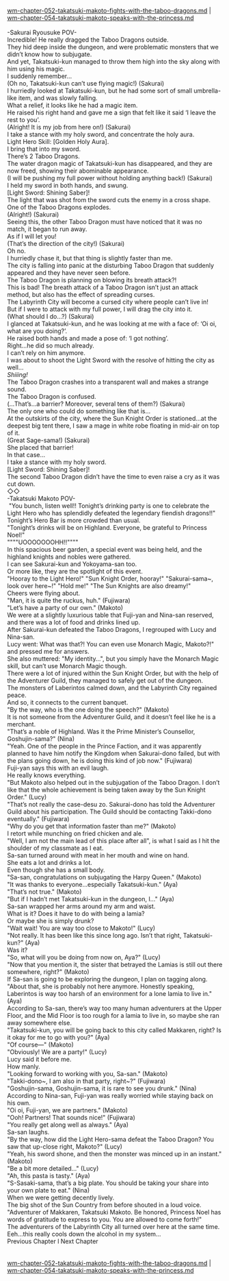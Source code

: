 [wm-chapter-052-takatsuki-makoto-fights-with-the-taboo-dragons.md](./wm-chapter-052-takatsuki-makoto-fights-with-the-taboo-dragons.md) | [wm-chapter-054-takatsuki-makoto-speaks-with-the-princess.md](./wm-chapter-054-takatsuki-makoto-speaks-with-the-princess.md) <br/>
<br/>
-Sakurai Ryousuke POV-<br/>
Incredible! He really dragged the Taboo Dragons outside.<br/>
They hid deep inside the dungeon, and were problematic monsters that we didn’t know how to subjugate.<br/>
And yet, Takatsuki-kun managed to throw them high into the sky along with him using his magic.<br/>
I suddenly remember…<br/>
(Oh no, Takatsuki-kun can’t use flying magic!) (Sakurai)<br/>
I hurriedly looked at Takatsuki-kun, but he had some sort of small umbrella-like item, and was slowly falling.<br/>
What a relief, it looks like he had a magic item.<br/>
He raised his right hand and gave me a sign that felt like it said ‘I leave the rest to you’.<br/>
(Alright! It is my job from here on!) (Sakurai)<br/>
I take a stance with my holy sword, and concentrate the holy aura.<br/>
Light Hero Skill: [Golden Holy Aura].<br/>
I bring that into my sword.<br/>
There’s 2 Taboo Dragons.<br/>
The water dragon magic of Takatsuki-kun has disappeared, and they are now freed, showing their abominable appearance.<br/>
(I will be pushing my full power without holding anything back!) (Sakurai)<br/>
I held my sword in both hands, and swung.<br/>
[Light Sword: Shining Saber]! <br/>
The light that was shot from the sword cuts the enemy in a cross shape.<br/>
One of the Taboo Dragons explodes.<br/>
(Alright!) (Sakurai)<br/>
Seeing this, the other Taboo Dragon must have noticed that it was no match, it began to run away.<br/>
As if I will let you!<br/>
(That’s the direction of the city!) (Sakurai)<br/>
Oh no.<br/>
I hurriedly chase it, but that thing is slightly faster than me.<br/>
The city is falling into panic at the disturbing Taboo Dragon that suddenly appeared and they have never seen before.<br/>
The Taboo Dragon is planning on blowing its breath attack?! <br/>
This is bad! The breath attack of a Taboo Dragon isn’t just an attack method, but also has the effect of spreading curses.<br/>
The Labyrinth City will become a cursed city where people can’t live in!<br/>
But if I were to attack with my full power, I will drag the city into it.<br/>
(What should I do…?) (Sakurai)<br/>
I glanced at Takatsuki-kun, and he was looking at me with a face of: ‘Oi oi, what are you doing?’.<br/>
He raised both hands and made a pose of: ‘I got nothing’. <br/>
Right…he did so much already.<br/>
I can’t rely on him anymore.<br/>
I was about to shoot the Light Sword with the resolve of hitting the city as well…<br/>
*Shiiing!*<br/>
The Taboo Dragon crashes into a transparent wall and makes a strange sound.<br/>
The Taboo Dragon is confused.<br/>
(…That’s…a barrier? Moreover, several tens of them?) (Sakurai)<br/>
The only one who could do something like that is…<br/>
At the outskirts of the city, where the Sun Knight Order is stationed…at the deepest big tent there, I saw a mage in white robe floating in mid-air on top of it.<br/>
(Great Sage-sama!) (Sakurai)<br/>
She placed that barrier!<br/>
In that case…<br/>
I take a stance with my holy sword.<br/>
[Light Sword: Shining Saber]!<br/>
The second Taboo Dragon didn’t have the time to even raise a cry as it was cut down.<br/>
◇◇<br/>
-Takatsuki Makoto POV-<br/>
 "You bunch, listen well!! Tonight’s drinking party is one to celebrate the Light Hero who has splendidly defeated the legendary fiendish dragons!!" <br/>
Tonight’s Hero Bar is more crowded than usual.<br/>
"Tonight’s drinks will be on Highland. Everyone, be grateful to Princess Noel!" <br/>
""""UOOOOOOOHH!!""""<br/>
In this spacious beer garden, a special event was being held, and the highland knights and nobles were gathered.<br/>
I can see Sakurai-kun and Yokoyama-san too.<br/>
Or more like, they are the spotlight of this event.<br/>
"Hooray to the Light Hero!" "Sun Knight Order, hooray!" "Sakurai-sama~, look over here~!" "Hold me!" "The Sun Knights are also dreamy!" <br/>
Cheers were flying about.<br/>
"Man, it is quite the ruckus, huh." (Fujiwara)<br/>
"Let’s have a party of our own." (Makoto)<br/>
We were at a slightly luxurious table that Fuji-yan and Nina-san reserved, and there was a lot of food and drinks lined up.<br/>
After Sakurai-kun defeated the Taboo Dragons, I regrouped with Lucy and Nina-san.<br/>
Lucy went: What was that?! You can even use Monarch Magic, Makoto?!" and pressed me for answers.<br/>
She also muttered: "My identity…", but you simply have the Monarch Magic skill, but can’t use Monarch Magic though.<br/>
There were a lot of injured within the Sun Knight Order, but with the help of the Adventurer Guild, they managed to safely get out of the dungeon.<br/>
The monsters of Laberintos calmed down, and the Labyrinth City regained peace.<br/>
And so, it connects to the current banquet.<br/>
"By the way, who is the one doing the speech?" (Makoto)<br/>
It is not someone from the Adventurer Guild, and it doesn’t feel like he is a merchant.<br/>
"That’s a noble of Highland. Was it the Prime Minister’s Counsellor, Goshujin-sama?" (Nina)<br/>
"Yeah. One of the people in the Prince Faction, and it was apparently planned to have him notify the Kingdom when Sakurai-dono failed, but with the plans going down, he is doing this kind of job now." (Fujiwara)<br/>
Fuji-yan says this with an evil laugh.<br/>
He really knows everything.<br/>
"But Makoto also helped out in the subjugation of the Taboo Dragon. I don’t like that the whole achievement is being taken away by the Sun Knight Order." (Lucy)<br/>
"That’s not really the case-desu zo. Sakurai-dono has told the Adventurer Guild about his participation. The Guild should be contacting Takki-dono eventually." (Fujiwara)<br/>
"Why do you get that information faster than me?" (Makoto)<br/>
I retort while munching on fried chicken and ale.<br/>
"Well, I am not the main lead of this place after all", is what I said as I hit the shoulder of my classmate as I eat.<br/>
Sa-san turned around with meat in her mouth and wine on hand.<br/>
She eats a lot and drinks a lot.<br/>
Even though she has a small body.<br/>
"Sa-san, congratulations on subjugating the Harpy Queen." (Makoto)<br/>
"It was thanks to everyone…especially Takatsuki-kun." (Aya)<br/>
"That’s not true." (Makoto)<br/>
"But if I hadn’t met Takatsuki-kun in the dungeon, I…" (Aya)<br/>
Sa-san wrapped her arms around my arm and waist.<br/>
What is it? Does it have to do with being a lamia? <br/>
Or maybe she is simply drunk?<br/>
"Wait wait! You are way too close to Makoto!" (Lucy)<br/>
"Not really. It has been like this since long ago. Isn’t that right, Takatsuki-kun?" (Aya)<br/>
Was it?<br/>
"So, what will you be doing from now on, Aya?" (Lucy)<br/>
"Now that you mention it, the sister that betrayed the Lamias is still out there somewhere, right?" (Makoto)<br/>
If Sa-san is going to be exploring the dungeon, I plan on tagging along.<br/>
"About that, she is probably not here anymore. Honestly speaking, Laberintos is way too harsh of an environment for a lone lamia to live in." (Aya)<br/>
According to Sa-san, there’s way too many human adventurers at the Upper Floor, and the Mid Floor is too rough for a lamia to live in, so maybe she ran away somewhere else. <br/>
"Takatsuki-kun, you will be going back to this city called Makkaren, right? Is it okay for me to go with you?" (Aya)<br/>
"Of course—" (Makoto)<br/>
"Obviously! We are a party!" (Lucy)<br/>
Lucy said it before me.<br/>
How manly.<br/>
"Looking forward to working with you, Sa-san." (Makoto)<br/>
"Takki-dono~, I am also in that party, right~?" (Fujiwara)<br/>
"Goshujin-sama, Goshujin-sama, it is rare to see you drunk." (Nina)<br/>
According to Nina-san, Fuji-yan was really worried while staying back on his own.<br/>
"Oi oi, Fuji-yan, we are partners." (Makoto)<br/>
"Ooh! Partners! That sounds nice!" (Fujiwara)<br/>
"You really get along well as always." (Aya)<br/>
Sa-san laughs.<br/>
"By the way, how did the Light Hero-sama defeat the Taboo Dragon? You saw that up-close right, Makoto?" (Lucy)<br/>
"Yeah, his sword shone, and then the monster was minced up in an instant." (Makoto)<br/>
"Be a bit more detailed…" (Lucy)<br/>
"Ah, this pasta is tasty." (Aya)<br/>
"S-Sasaki-sama, that’s a big plate. You should be taking your share into your own plate to eat." (Nina)<br/>
When we were getting decently lively.<br/>
The big shot of the Sun Country from before shouted in a loud voice.<br/>
"Adventurer of Makkaren, Takatsuki Makoto. Be honored, Princess Noel has words of gratitude to express to you. You are allowed to come forth!" <br/>
The adventurers of the Labyrinth City all turned over here at the same time.<br/>
Eeh…this really cools down the alcohol in my system…<br/>
Previous Chapter l Next Chapter<br/>
<br/> <br/>
[wm-chapter-052-takatsuki-makoto-fights-with-the-taboo-dragons.md](./wm-chapter-052-takatsuki-makoto-fights-with-the-taboo-dragons.md) | [wm-chapter-054-takatsuki-makoto-speaks-with-the-princess.md](./wm-chapter-054-takatsuki-makoto-speaks-with-the-princess.md) <br/>
